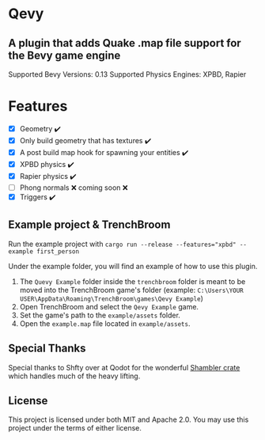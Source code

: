 # Qevy
## A plugin that adds Quake .map file support for the Bevy game engine

Supported Bevy Versions: 0.13
Supported Physics Engines: XPBD, Rapier

# Features
- [x] Geometry ✔️
- [x] Only build geometry that has textures ✔️
- [x] A post build map hook for spawning your entities ✔️
- [x] XPBD physics ✔️
- [x] Rapier physics ✔️
- [ ] Phong normals ❌ coming soon ❌
- [x] Triggers ✔️

## Example project & TrenchBroom

Run the example project with `cargo run --release --features="xpbd" --example first_person`

Under the example folder, you will find an example of how to use this plugin.

1. The `Quevy Example` folder inside the `trenchbroom` folder is meant to be moved into the TrenchBroom game's folder (example: `C:\Users\YOUR USER\AppData\Roaming\TrenchBroom\games\Qevy Example`)
2. Open TrenchBroom and select the `Qevy Example` game.
3. Set the game's path to the `example/assets` folder.
4. Open the `example.map` file located in `example/assets`.

## Special Thanks
Special thanks to Shfty over at Qodot for the wonderful [Shambler crate](https://github.com/QodotPlugin/shambler) which handles much of the heavy lifting.

## License

This project is licensed under both MIT and Apache 2.0. You may use this project under the terms of either license.
